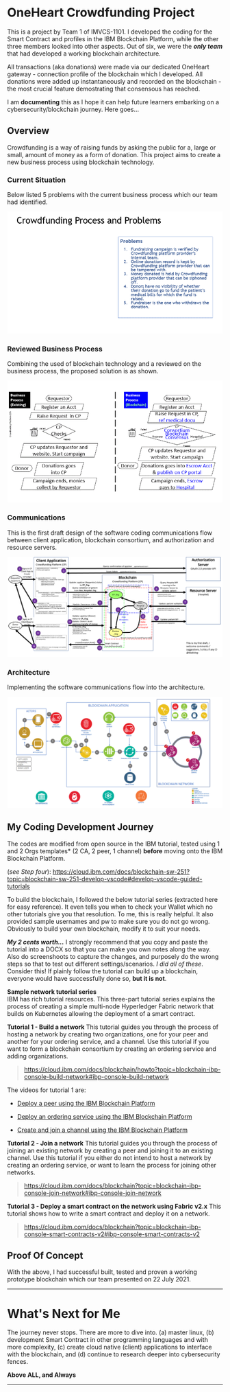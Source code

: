 # OneHeart Crowdfunding Project 
This is a project by Team 1 of IMVCS-1101. I developed the coding for the Smart Contract and profiles in the IBM Blockchain Platform, while the other three members looked into other aspects. Out of six, we were the _**only team**_ that had developed a working blockchain architecture. 

All transactions (aka donations) were made via our dedicated OneHeart gateway - connection profile of the blockchain which I developed. All donations were added up instantaneously and recorded on the blockchain - the most crucial feature demostrating that consensous has reached.

I am **documenting** this as I hope it can help future learners embarking on a cybersecurity/blockchain journey. Here goes...

## Overview
Crowdfunding is a way of raising funds by asking the public for a, large or small, amount of money as a form of donation. This project aims to create a new business process using blockchain technology. 

### Current Situation
Below listed 5 problems with the current business process which our team had identified.

![](images/problem.gif)

### Reviewed Business Process 
Combining the used of blockchain technology and a reviewed on the business process, the proposed solution is as shown.  

![](images/business_process-blockchain.gif)

### Communications
This is the first draft design of the software coding communications flow between client application, blockchain consortium, and authorization and resource servers. 

![](images/features_and_security.png)

### Architecture 
Implementing the software communications flow into the architecture. 

![](images/oneheart_arch.png)

## My Coding Development Journey
The codes are modified from open source in the IBM tutorial, tested using 1 and 2 Orgs templates* (2 CA, 2 peer, 1 channel) **before** moving onto the IBM Blockchain Platform. 

(*see Step four*): https://cloud.ibm.com/docs/blockchain-sw-251?topic=blockchain-sw-251-develop-vscode#develop-vscode-guided-tutorials

To build the blockchain, I followed the below tutorial series (extracted here for easy reference). It even tells you when to check your Wallet which no other tutorials give you that resolution. To me, this is really helpful. It also provided sample usernames and pw to make sure you do not go wrong. Obviously to build your own blockchain, modify it to suit your needs. 

_**My 2 cents worth...**_ I strongly recommend that you copy and paste the tutorial into a DOCX so that you can make you own notes along the way. Also do screenshoots to capture the changes, and purposely do the wrong steps so that to test out different settings/scenarios. _I did all of these_. Consider this! If plainly follow the tutorial can build up a blockchain, everyone would have successfully done so, **but it is not**. 


**Sample network tutorial series**  
IBM has rich tutorial resources. This three-part tutorial series explains the process of creating a simple multi-node Hyperledger Fabric network that builds on Kubernetes allowing the deployment of a smart contract. 
 
**Tutorial 1 - Build a network**
This tutorial guides you through the process of hosting a network by creating two organizations, one for your peer and another for your ordering service, and a channel. Use this tutorial if you want to form a blockchain consortium by creating an ordering service and adding organizations. 
> https://cloud.ibm.com/docs/blockchain/howto?topic=blockchain-ibp-console-build-network#ibp-console-build-network  

The videos for tutorial 1 are:
  * [Deploy a peer using the IBM Blockchain Platform](https://www.youtube.com/watch?v=PAC0PPPFxLE&t=15s) 

  * [Deploy an ordering service using the IBM Blockchain Platform](https://www.youtube.com/watch?v=lapmfN_tucg&t=10s) 

  * [Create and join a channel using the IBM Blockchain Platform](https://www.youtube.com/watch?v=iFAl66ee-Qs) 


**Tutorial 2 - Join a network** 
This tutorial guides you through the process of joining an existing network by creating a peer and joining it to an existing channel. Use this tutorial if you either do not intend to host a network by creating an ordering service, or want to learn the process for joining other networks.  
> https://cloud.ibm.com/docs/blockchain?topic=blockchain-ibp-console-join-network#ibp-console-join-network


**Tutorial 3 - Deploy a smart contract on the network using Fabric v2.x** 
This tutorial shows how to write a smart contract and deploy it on a network. 
> https://cloud.ibm.com/docs/blockchain?topic=blockchain-ibp-console-smart-contracts-v2#ibp-console-smart-contracts-v2


## Proof Of Concept

With the above, I had successful built, tested and proven a working prototype blockchain which our team presented on 22 July 2021. 


--------------------------------------

# What's Next for Me

The journey never stops. There are more to dive into. (a) master linux, (b) development Smart Contract in other programming languages and with more complexity, (c) create cloud native (client) applications to interface with the blockchain, and (d) continue to research deeper into cybersecurity fences. 

<b>Above ALL, and Always<b>
 
--------------------------------------
